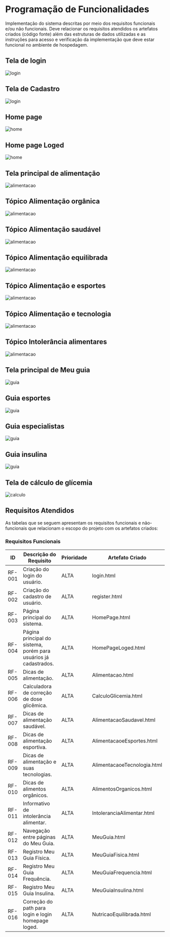 # Programação de Funcionalidades

Implementação do sistema descritas por meio dos requisitos funcionais e/ou não funcionais. Deve relacionar os requisitos atendidos os artefatos criados (código fonte) além das estruturas de dados utilizadas e as instruções para acesso e verificação da implementação que deve estar funcional no ambiente de hospedagem.

## Tela de login

![login](../snapshots/pages-screenshot/Login.png)

## Tela de Cadastro

![login](../snapshots/pages-screenshot/Register.png)

## Home page

![home](../snapshots/pages-screenshot/HomePage.png)

## Home page Loged

![home](../snapshots/pages-screenshot/HomeLoged.png)

## Tela principal de alimentação

![alimentacao](../snapshots/pages-screenshot/Alimentacao.png)

## Tópico Alimentação orgânica

![alimentacao](../snapshots/pages-screenshot/AlimentacaoOrganica.png)

## Tópico Alimentação saudável

![alimentacao](../snapshots/pages-screenshot/AlimentacaoSaldavel.png)

## Tópico Alimentação equilibrada

![alimentacao](../snapshots/pages-screenshot/NutricaoEquilibrada.png)

## Tópico Alimentação e esportes

![alimentacao](../snapshots/pages-screenshot/AlimentacaoEsportes.png)

## Tópico Alimentação e tecnologia

![alimentacao](../snapshots/pages-screenshot/AlimentacaoTecno.png)

## Tópico Intolerância alimentares

![alimentacao](../snapshots/pages-screenshot/IntoAlimentar.png)

## Tela principal de Meu guia

![guia](../snapshots/pages-screenshot/MeuGuia.png)

## Guia esportes

![guia](../snapshots/pages-screenshot/GuiaEsport.png)

## Guia especialistas

![guia](../snapshots/pages-screenshot/GuiaEspec.png)

## Guia insulina

![guia](../snapshots/pages-screenshot/GuiaInsu.png)

## Tela de cálculo de glícemia

![calculo](../snapshots/pages-screenshot/CalculoGlicemia.png)

## Requisitos Atendidos

As tabelas que se seguem apresentam os requisitos funcionais e não-funcionais que relacionam o escopo do projeto com os artefatos criados:

### Requisitos Funcionais

| ID     | Descrição do Requisito          | Prioridade | Artefato Criado |
| ------ | ------------------------------- | ---------- | --------------- |
| RF-001 | Criação do login do usuário. | ALTA | login.html   |
| RF-002| Criação do cadastro de usuário. | ALTA | register.html |
| RF-003| Página principal do sistema. | ALTA | HomePage.html |
| RF-004| Página principal do sistema, porém para usuários já cadastrados. | ALTA | HomePageLoged.html |
| RF-005| Dicas de alimentação. | ALTA | Alimentacao.html |
| RF-006| Calculadora de correção de dose glicêmica. | ALTA | CalculoGlicemia.html |
| RF-007| Dicas de alimentação saudável. | ALTA | AlimentacaoSaudavel.html |
| RF-008| Dicas de alimentação esportiva. | ALTA | AlimentacaoeEsportes.html|
| RF-009| Dicas de alimentação e suas tecnologias. | ALTA | AlimentacaoeTecnologia.html|
| RF-010| Dicas de alimentos orgânicos. | ALTA | AlimentosOrganicos.html |
| RF-011| Informativo de intolerância alimentar. | ALTA | IntoleranciaAlimentar.html|
| RF-012| Navegação entre páginas do Meu Guia. | ALTA | MeuGuia.html |
| RF-013| Registro Meu Guia Física. | ALTA | MeuGuiaFisica.html |
| RF-014| Registro Meu Guia Frequência. | ALTA | MeuGuiaFrequencia.html |
| RF-015| Registro Meu Guia Insulina. | ALTA | MeuGuiaInsulina.html |
| RF-016| Correção do path para login e login homepage loged. | ALTA | NutricaoEquilibrada.html |

